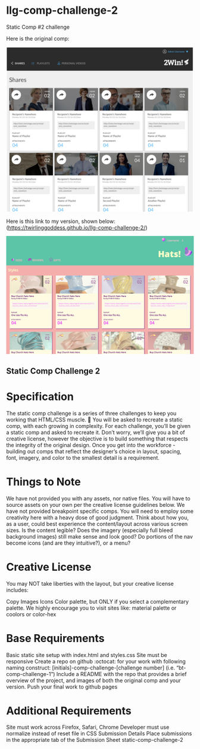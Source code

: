 # llg-comp-challenge-2
Static Comp #2 challenge

Here is the original comp:

![ORIGINAL](https://github.com/TwirlingGoddess/llg-comp-challenge-2/blob/master/Screen%20Shot%202018-04-10%20at%203.24.51%20AM.png)

Here is this link to my version, shown below: (https://twirlinggoddess.github.io/llg-comp-challenge-2/)

![MY MOCK UP](https://github.com/TwirlingGoddess/llg-comp-challenge-2/blob/master/Screen%20Shot%202018-04-10%20at%203.26.17%20AM.png)


## Static Comp Challenge 2
# Specification
The static comp challenge is a series of three challenges to keep you working that HTML/CSS muscle. :muscle: You will be asked to recreate a static comp, with each growing in complexity. For each challenge, you’ll be given a static comp and asked to recreate it. Don’t worry, we’ll give you a bit of creative license, however the objective is to build something that respects the integrity of the original design. Once you get into the workforce - building out comps that reflect the designer’s choice in layout, spacing, font, imagery, and color to the smallest detail is a requirement.

# Things to Note
We have not provided you with any assets, nor native files. You will have to source assets on your own per the creative license guidelines below.
We have not provided breakpoint specific comps. You will need to employ some creativity here with a heavy dose of good judgment. Think about how you, as a user, could best experience the content/layout across various screen sizes. Is the content legible? Does the imagery (especially full bleed background images) still make sense and look good? Do portions of the nav become icons (and are they intuitive?), or a menu?

# Creative License

You may NOT take liberties with the layout, but your creative license includes:

Copy
Images
Icons
Color palette, but ONLY if you select a complementary palette. We highly encourage you to visit sites like: material palette or coolors or color-hex

# Base Requirements
Basic static site setup with index.html and styles.css
Site must be responsive
Create a repo on github :octocat: for your work with following naming construct: [initials]-comp-challenge-[challenge number] (i.e. “bt-comp-challenge-1”)
Include a README with the repo that provides a brief overview of the project, and images of both the original comp and your version.
Push your final work to github pages

# Additional Requirements
Site must work across Firefox, Safari, Chrome
Developer must use normalize instead of reset file in CSS
Submission Details
Place submissions in the appropriate tab of the Submission Sheet
static-comp-challenge-2

